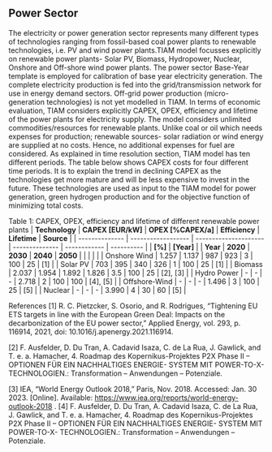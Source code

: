 ## Power Sector

The electricity or power generation sector represents many different types of technologies ranging from fossil-based coal power plants to renewable technologies, i.e. PV and wind power plants.TIAM model focusses explicitly on renewable power plants- Solar PV, Biomass, Hydropower, Nuclear, Onshore and Off-shore wind power plants. The power sector Base-Year template is employed for calibration of base year electricity generation. The complete electricity production is fed into the grid/transmission network for use in energy demand sectors. Off-grid power production (micro-generation technologies) is not yet modelled in TIAM.
In terms of economic evaluation, TIAM considers explicitly CAPEX, OPEX, efficiency and lifetime of the power plants for electricity supply. The model considers unlimited commodities/resources for renewable plants. Unlike coal or oil which needs expenses for production; renewable sources- solar radiation or wind energy are supplied at no costs. Hence, no additional expenses for fuel are considered.  As explained in time resolution section, TIAM model has ten different periods. The table below shows CAPEX costs for four different time periods. It is to explain the trend in declining CAPEX as the technologies get more mature and will be less expensive to invest in the future. 
These technologies are used as input to the TIAM model for power generation, green hydrogen production and for the objective function of minimizing total costs.

Table 1: CAPEX, OPEX, efficiency and lifetime of different renewable power plants 
| **Technology** | **CAPEX [EUR/kW]** | **OPEX   [%CAPEX/a]** | **Efficiency** | **Lifetime** | **Source** |
| -------------- | ------------------ | --------------------- | -------------- | ------------ | ---------- |
| **[%]**        | **[Year]**         |
| **Year**       | **2020**           | **2030**              | **2040**       | **2050**     |            |  |  |  |
| Onshore Wind   | 1.257              | 1.137                 | 987            | 923          | 3          | 100 | 25 | [1] |
| Solar PV       | 703                | 395                   | 340            | 326          | 1          | 100 | 25 | [1] |
| Biomass        | 2.037              | 1.954                 | 1.892          | 1.826        | 3.5        | 100 | 25 | [2], [3] |
| Hydro Power    | \-                 | \-                    | \-             | 2.718        | 2          | 100 | 100 | [4], [5] |
| Offshore-Wind  | \-                 | \-                    | \-             | 1.496        | 3          | 100 | 25 | [5] |
| Nuclear        | \-                 | \-                    | \-             | 3.990        | 4          | 30 | 60 | [5] |

References
[1]	R. C. Pietzcker, S. Osorio, and R. Rodrigues, “Tightening EU ETS targets in line with the European Green Deal: Impacts on the decarbonization of the EU power sector,” Applied Energy, vol. 293, p. 116914, 2021, doi: 10.1016/j.apenergy.2021.116914.

[2]	F. Ausfelder, D. Du Tran, A. Cadavid Isaza, C. de La Rua, J. Gawlick, and T. e. a. Hamacher, 4. Roadmap des Kopernikus-Projektes P2X Phase II – OPTIONEN FÜR EIN NACHHALTIGES ENERGIE- SYSTEM MIT POWER-TO-X- TECHNOLOGIEN.: Transformation – Anwendungen – Potenziale.

[3]	IEA, “World Energy Outlook 2018,” Paris, Nov. 2018. Accessed: Jan. 30 2023. [Online]. Available: https://www.iea.org/reports/world-energy-outlook-2018
.
[4]	F. Ausfelder, D. Du Tran, A. Cadavid Isaza, C. de La Rua, J. Gawlick, and T. e. a. Hamacher, 4. Roadmap des Kopernikus-Projektes P2X Phase II – OPTIONEN FÜR EIN NACHHALTIGES ENERGIE- SYSTEM MIT POWER-TO-X- TECHNOLOGIEN.: Transformation – Anwendungen – Potenziale.
